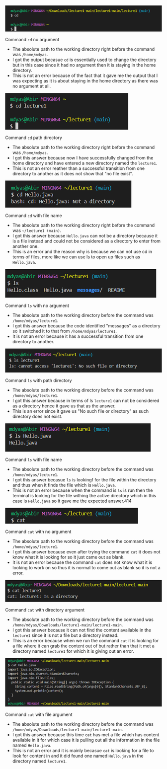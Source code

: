 ![Image](cdnoargument.png)

Command `cd` no argument
- The absolute path to the working directory right before the command was `/home/mdyas`.
- I got the output becasue `cd` is essentially used to change the directory but in this case since it had no argument then it is staying in the home directory.
- This is not an error because of the fact that it gave me the output that I was expecting as it is about staying in the home directory as there was no argument at all.

![Image](cddirectoryargument.png)

Command `cd` path directory
- The absolute path to the working directory right before the command was `/home/mdyas`.
- I got this answer because now I have successfully changed from the home directory and have entered a new directory named the `lecture1`.
- This is not an error reather than a successful transition from one directory to another as it does not show that "no file exist".

![Image](cdfileargument.png)

Command `cd` with file name
- The absolute path to the working directory right before the command was `~/lecture1 (main)`.
- I got this answer because `Hello.java` can not be a directory because it is a file instead and could not be considered as a directory to enter from another one.
- This is an error and the reason why is because we can not use cd in terms of files, more like we can use ls to open up files such as `Hello.java`.

![Image](lsnoargument.png)

Command `ls` with no argument
- The absolute path to the working directory before the command was `/home/mdyas/lecture1`.
- I got this answer because the code identified "messages" as a directory so it switched it to that from `/home/mdyas/lecture1`.
- It is not an error because it has a successful transition from one directory to another.

![Image](lsdirectoryargument.png)
  
Command `ls` with path directory
- The absolute path to the working directory before the command was `/home/mdyas/lecture1`.
- I got this answer because in terms of ls `lecture1` can not be considered as a directory hence it gave us that as the answer.
- This is an error since it gave us "No such file or directory" as such directory does not exist.

![Image](lsfileargument.png)

Command `ls` with file name
- The absolute path to the working directory before the command was `/home/mdyas/lecture1`.
- I got this answer becasue `ls` is lookingf for the file within the directory and thus when it finds the file which is `Hello.java`.
- This is not an error because when the command is `ls` is run then the terminal is looking for the file withing the active directory which in this case is `Hello.java` so it gave me the expected answer.414

![Image](catnoargument.png)

Command `cat` with no argument
- The absolute path to the working directory before the command was `/home/mdyas/lecture1`.
- I got this answer because even after trying the command `cat` it does not know what it is looking for so it just came out as blank.
- It is not an error because the command `cat` does not know what it is looking to work on so thus it is normal to come out as blank so it is not a error.

![Image](catdirectoryargument1.png)

Command `cat` with directory argument
- The absolute path to the working directory before the command was `/home/mdyas/Downloads/lecture1-main/lecture1-main`.
- I got this answer because it can not find the content available in the `lecture1` since it is not a file but a directory instead.
- This is an error because when we run the command `cat` it is looking for a file where it can grab the content out of but rather than that it met a directory named `lecture1` for which it is giving out an error.

![Image](catfileargument1.png)

Command `cat` with file argument
- The absolute path to the working directory before the command was `/home/mdyas/Downloads/lecture1-main/lecture1-main`.
- I got this answer because this time `cat` has met a file which has content available in it for which case it is pulling out all the information in the file named `Hello.java`.
- This is not an error and it is mainly becasue `cat` is looking for a file to look for content in and it did found one named `Hello.java` in the directory named `lecture1`.
